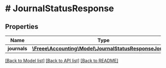 # # JournalStatusResponse

## Properties

Name | Type | Description | Notes
------------ | ------------- | ------------- | -------------
**journals** | [**\Freee\Accounting\Model\JournalStatusResponseJournals**](JournalStatusResponseJournals.md) |  |

[[Back to Model list]](../../README.md#models) [[Back to API list]](../../README.md#endpoints) [[Back to README]](../../README.md)
